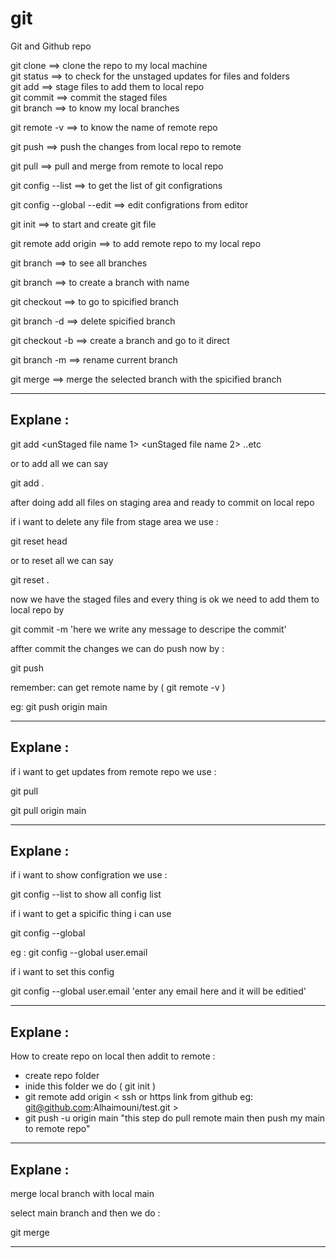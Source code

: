 # git
Git and Github repo


git clone                    ==> clone the repo to my local machine
<br>
git status                   ==> to check for the unstaged updates for files and folders 
<br>
git add                      ==> stage files to add them to local repo
<br>
git commit                   ==> commit the staged files 
<br>
git branch                   ==> to know my local branches 
<br>

git remote -v                ==> to know the name of remote repo
<br>

git push                     ==> push the changes from local repo to remote
<br>

git pull                     ==> pull and merge from remote to local repo
<br>

git config --list	           ==> to get the list of git configrations
<br>

git config --global --edit   ==> edit configrations from editor<br>

git init                     ==> to start and create git file <br>

git remote add origin <ssh>  ==> to add remote repo to my local repo<br>


git branch                   ==> to see all branches <br>

git branch <anyname>         ==> to create a branch with name<br>

git checkout <exist branch>  ==> to go to spicified branch<br>

git branch -d <branchNme>    ==> delete spicified branch <br>

git checkout -b <branchNme>  ==> create a branch and go to it direct<br>

git branch -m <newName>      ==> rename current branch<br>

git merge <branchName>       ==> merge the selected branch with the spicified branch<br>



---

## Explane :

git add <unStaged file name 1> <unStaged file name 2> ..etc

or to add all we can say

git add .


after doing add all files on staging area and ready to commit on local repo

if i want to delete any file from stage area we use :

git reset head <file name>

or to reset all we can say

git reset .


now we have the staged files and every thing is ok we need to add them to local repo by 

git commit -m 'here we write any message to descripe the commit'

affter commit the changes we can do push now by :

git push <remoteName> <localBranchName> 

remember: can get remote name by ( git remote -v )

eg: git push origin main

---
## Explane :

if i want to get updates from remote repo we use :

git pull <remoteName> <branchName>

git pull origin main

---
## Explane :

if i want to show configration we use :

git config --list  to show all config list 

if i want to get a spicific thing i can use 

git config --global <any config name>

eg : git config --global user.email 

if i want to set this config 

git config --global user.email 'enter any email here and it will be editied'
 

---
## Explane :

How to create repo on local then addit to remote :

- create repo folder 
- inide this folder we do ( git init )
- git remote add origin < ssh or https link from github eg: git@github.com:Alhaimouni/test.git >
- git push -u origin main "this step do pull remote main then push my main to remote repo"

---
## Explane :

merge local branch with local main 

select main branch and then we do :

git merge <branchName>

---